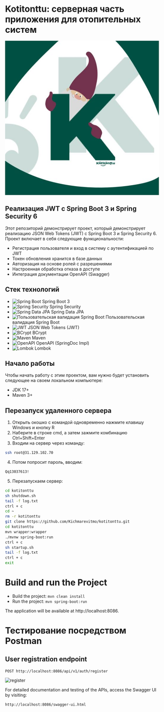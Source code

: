 # Kotitonttu: серверная часть приложения для отопительных систем
<p align="center">
  <img src="./logo.png" alt="Логотип">
</p>

## Реализация JWT с Spring Boot 3 и Spring Security 6

Этот репозиторий демонстрирует проект, который демонстрирует реализацию 
JSON Web Tokens (JWT) с Spring Boot 3 и Spring Security 6. 
Проект включает в себя следующие функциональности:

- Регистрация пользователя и вход в систему с аутентификацией по JWT
- Токен обновления хранится в базе данных
- Авторизация на основе ролей с разрешениями
- Настроенная обработка отказа в доступе
- Интеграция документации OpenAPI (Swagger)

## Стек технологий

- ![Spring Boot](https://img.shields.io/badge/Spring%20Boot-3-green) Spring Boot 3
- ![Spring Security](https://img.shields.io/badge/Spring%20Security-blue) Spring Security
- ![Spring Data JPA](https://img.shields.io/badge/Spring%20Data%20JPA-orange) Spring Data JPA
- ![Пользовательская валидация Spring Boot](https://img.shields.io/badge/Custom%20Validation-yellow) Пользовательская валидация Spring Boot
- ![JWT](https://img.shields.io/badge/JWT-red) JSON Web Tokens (JWT)
- ![BCrypt](https://img.shields.io/badge/BCrypt-purple) BCrypt
- ![Maven](https://img.shields.io/badge/Maven-blueviolet) Maven
- ![OpenAPI](https://img.shields.io/badge/OpenAPI-lightgrey) OpenAPI (SpringDoc Impl)
- ![Lombok](https://img.shields.io/badge/Lombok-darkblue) Lombok

## Начало работы
Чтобы начать работу с этим проектом, вам нужно будет установить следующее на своем локальном компьютере:
- JDK 17+
- Maven 3+
## Перезапуск удаленного сервера
1. Открыть окошко с командой одновременно нажмите клавишу Windows и кнопку R
2. Наберите в строке cmd, а затем зажмите комбинацию Ctrl+Shift+Enter
3. Входим на сервер через команду:
```bash
ssh root@31.129.102.70
```
4. Потом попросит пароль, вводим:
```bash
Qq13037613!
```
5. Перезапускаем сервер:
```bash
cd kotitonttu
sh shutdown.sh
tail -f log.txt
ctrl + c
cd ~
rm -r kotitonttu
git clone https://github.com/Kichmarevitmo/kotitonttu.git
cd kotitonttu
mvn wrapper:wrapper
./mvnw spring-boot:run
ctrl + c
sh startup.sh
tail -f log.txt
ctrl + c
exit
```
# Build and run the Project
- Build the project: `mvn clean install`
- Run the project: `mvn spring-boot:run`

The application will be available at http://localhost:8086.

# Тестирование посредством Postman 
## User registration endpoint

`POST http://localhost:8086/api/v1/auth/register`

![register](register.PNG)

For detailed documentation and testing of the APIs, access the Swagger UI by visiting:
```
http://localhost:8086/swagger-ui.html
```
